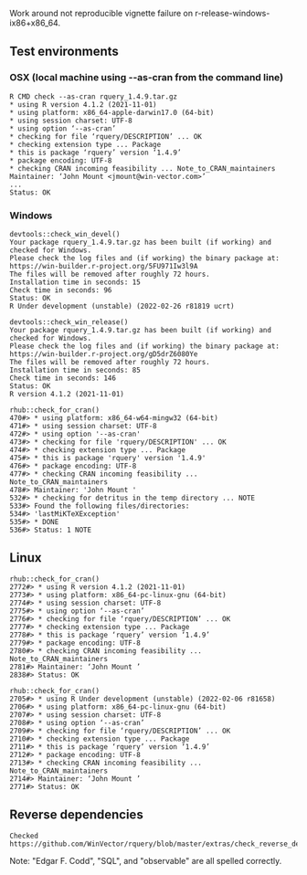 

Work around not reproducible vignette failure on r-release-windows-ix86+x86_64.

## Test environments

### OSX (local machine using --as-cran from the command line)

    R CMD check --as-cran rquery_1.4.9.tar.gz 
    * using R version 4.1.2 (2021-11-01)
    * using platform: x86_64-apple-darwin17.0 (64-bit)
    * using session charset: UTF-8
    * using option ‘--as-cran’
    * checking for file ‘rquery/DESCRIPTION’ ... OK
    * checking extension type ... Package
    * this is package ‘rquery’ version ‘1.4.9’
    * package encoding: UTF-8
    * checking CRAN incoming feasibility ... Note_to_CRAN_maintainers
    Maintainer: ‘John Mount <jmount@win-vector.com>’
    ...
    Status: OK


### Windows

    devtools::check_win_devel()
    Your package rquery_1.4.9.tar.gz has been built (if working) and checked for Windows.
    Please check the log files and (if working) the binary package at:
    https://win-builder.r-project.org/5FU971Iw3l9A
    The files will be removed after roughly 72 hours.
    Installation time in seconds: 15
    Check time in seconds: 96
    Status: OK
    R Under development (unstable) (2022-02-26 r81819 ucrt)

    devtools::check_win_release()
    Your package rquery_1.4.9.tar.gz has been built (if working) and checked for Windows.
    Please check the log files and (if working) the binary package at:
    https://win-builder.r-project.org/gD5drZ6080Ye
    The files will be removed after roughly 72 hours.
    Installation time in seconds: 85
    Check time in seconds: 146
    Status: OK
    R version 4.1.2 (2021-11-01)
    
    rhub::check_for_cran()
    470#> * using platform: x86_64-w64-mingw32 (64-bit)
    471#> * using session charset: UTF-8
    472#> * using option '--as-cran'
    473#> * checking for file 'rquery/DESCRIPTION' ... OK
    474#> * checking extension type ... Package
    475#> * this is package 'rquery' version '1.4.9'
    476#> * package encoding: UTF-8
    477#> * checking CRAN incoming feasibility ... Note_to_CRAN_maintainers
    478#> Maintainer: 'John Mount '
    532#> * checking for detritus in the temp directory ... NOTE
    533#> Found the following files/directories:
    534#> 'lastMiKTeXException'
    535#> * DONE
    536#> Status: 1 NOTE


## Linux

    rhub::check_for_cran()
    2772#> * using R version 4.1.2 (2021-11-01)
    2773#> * using platform: x86_64-pc-linux-gnu (64-bit)
    2774#> * using session charset: UTF-8
    2775#> * using option ‘--as-cran’
    2776#> * checking for file ‘rquery/DESCRIPTION’ ... OK
    2777#> * checking extension type ... Package
    2778#> * this is package ‘rquery’ version ‘1.4.9’
    2779#> * package encoding: UTF-8
    2780#> * checking CRAN incoming feasibility ... Note_to_CRAN_maintainers
    2781#> Maintainer: ‘John Mount ’
    2838#> Status: OK
    
    rhub::check_for_cran()
    2705#> * using R Under development (unstable) (2022-02-06 r81658)
    2706#> * using platform: x86_64-pc-linux-gnu (64-bit)
    2707#> * using session charset: UTF-8
    2708#> * using option ‘--as-cran’
    2709#> * checking for file ‘rquery/DESCRIPTION’ ... OK
    2710#> * checking extension type ... Package
    2711#> * this is package ‘rquery’ version ‘1.4.9’
    2712#> * package encoding: UTF-8
    2713#> * checking CRAN incoming feasibility ... Note_to_CRAN_maintainers
    2714#> Maintainer: ‘John Mount ’
    2771#> Status: OK

## Reverse dependencies

    Checked https://github.com/WinVector/rquery/blob/master/extras/check_reverse_dependencies.md

Note: "Edgar F. Codd", "SQL", and "observable" are all spelled correctly.
